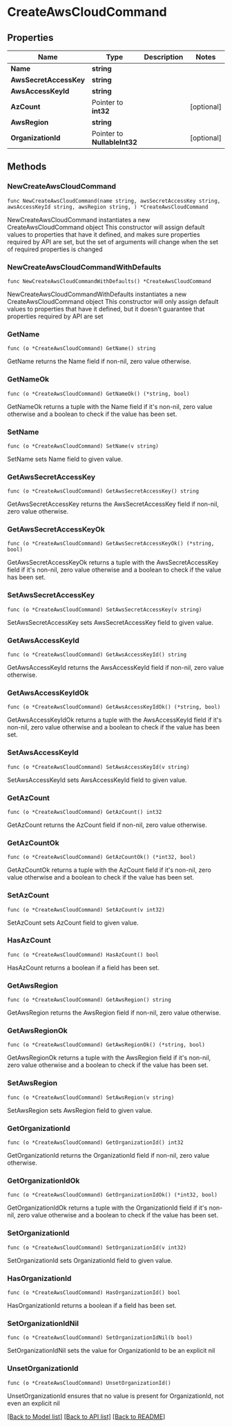 # CreateAwsCloudCommand

## Properties

Name | Type | Description | Notes
------------ | ------------- | ------------- | -------------
**Name** | **string** |  | 
**AwsSecretAccessKey** | **string** |  | 
**AwsAccessKeyId** | **string** |  | 
**AzCount** | Pointer to **int32** |  | [optional] 
**AwsRegion** | **string** |  | 
**OrganizationId** | Pointer to **NullableInt32** |  | [optional] 

## Methods

### NewCreateAwsCloudCommand

`func NewCreateAwsCloudCommand(name string, awsSecretAccessKey string, awsAccessKeyId string, awsRegion string, ) *CreateAwsCloudCommand`

NewCreateAwsCloudCommand instantiates a new CreateAwsCloudCommand object
This constructor will assign default values to properties that have it defined,
and makes sure properties required by API are set, but the set of arguments
will change when the set of required properties is changed

### NewCreateAwsCloudCommandWithDefaults

`func NewCreateAwsCloudCommandWithDefaults() *CreateAwsCloudCommand`

NewCreateAwsCloudCommandWithDefaults instantiates a new CreateAwsCloudCommand object
This constructor will only assign default values to properties that have it defined,
but it doesn't guarantee that properties required by API are set

### GetName

`func (o *CreateAwsCloudCommand) GetName() string`

GetName returns the Name field if non-nil, zero value otherwise.

### GetNameOk

`func (o *CreateAwsCloudCommand) GetNameOk() (*string, bool)`

GetNameOk returns a tuple with the Name field if it's non-nil, zero value otherwise
and a boolean to check if the value has been set.

### SetName

`func (o *CreateAwsCloudCommand) SetName(v string)`

SetName sets Name field to given value.


### GetAwsSecretAccessKey

`func (o *CreateAwsCloudCommand) GetAwsSecretAccessKey() string`

GetAwsSecretAccessKey returns the AwsSecretAccessKey field if non-nil, zero value otherwise.

### GetAwsSecretAccessKeyOk

`func (o *CreateAwsCloudCommand) GetAwsSecretAccessKeyOk() (*string, bool)`

GetAwsSecretAccessKeyOk returns a tuple with the AwsSecretAccessKey field if it's non-nil, zero value otherwise
and a boolean to check if the value has been set.

### SetAwsSecretAccessKey

`func (o *CreateAwsCloudCommand) SetAwsSecretAccessKey(v string)`

SetAwsSecretAccessKey sets AwsSecretAccessKey field to given value.


### GetAwsAccessKeyId

`func (o *CreateAwsCloudCommand) GetAwsAccessKeyId() string`

GetAwsAccessKeyId returns the AwsAccessKeyId field if non-nil, zero value otherwise.

### GetAwsAccessKeyIdOk

`func (o *CreateAwsCloudCommand) GetAwsAccessKeyIdOk() (*string, bool)`

GetAwsAccessKeyIdOk returns a tuple with the AwsAccessKeyId field if it's non-nil, zero value otherwise
and a boolean to check if the value has been set.

### SetAwsAccessKeyId

`func (o *CreateAwsCloudCommand) SetAwsAccessKeyId(v string)`

SetAwsAccessKeyId sets AwsAccessKeyId field to given value.


### GetAzCount

`func (o *CreateAwsCloudCommand) GetAzCount() int32`

GetAzCount returns the AzCount field if non-nil, zero value otherwise.

### GetAzCountOk

`func (o *CreateAwsCloudCommand) GetAzCountOk() (*int32, bool)`

GetAzCountOk returns a tuple with the AzCount field if it's non-nil, zero value otherwise
and a boolean to check if the value has been set.

### SetAzCount

`func (o *CreateAwsCloudCommand) SetAzCount(v int32)`

SetAzCount sets AzCount field to given value.

### HasAzCount

`func (o *CreateAwsCloudCommand) HasAzCount() bool`

HasAzCount returns a boolean if a field has been set.

### GetAwsRegion

`func (o *CreateAwsCloudCommand) GetAwsRegion() string`

GetAwsRegion returns the AwsRegion field if non-nil, zero value otherwise.

### GetAwsRegionOk

`func (o *CreateAwsCloudCommand) GetAwsRegionOk() (*string, bool)`

GetAwsRegionOk returns a tuple with the AwsRegion field if it's non-nil, zero value otherwise
and a boolean to check if the value has been set.

### SetAwsRegion

`func (o *CreateAwsCloudCommand) SetAwsRegion(v string)`

SetAwsRegion sets AwsRegion field to given value.


### GetOrganizationId

`func (o *CreateAwsCloudCommand) GetOrganizationId() int32`

GetOrganizationId returns the OrganizationId field if non-nil, zero value otherwise.

### GetOrganizationIdOk

`func (o *CreateAwsCloudCommand) GetOrganizationIdOk() (*int32, bool)`

GetOrganizationIdOk returns a tuple with the OrganizationId field if it's non-nil, zero value otherwise
and a boolean to check if the value has been set.

### SetOrganizationId

`func (o *CreateAwsCloudCommand) SetOrganizationId(v int32)`

SetOrganizationId sets OrganizationId field to given value.

### HasOrganizationId

`func (o *CreateAwsCloudCommand) HasOrganizationId() bool`

HasOrganizationId returns a boolean if a field has been set.

### SetOrganizationIdNil

`func (o *CreateAwsCloudCommand) SetOrganizationIdNil(b bool)`

 SetOrganizationIdNil sets the value for OrganizationId to be an explicit nil

### UnsetOrganizationId
`func (o *CreateAwsCloudCommand) UnsetOrganizationId()`

UnsetOrganizationId ensures that no value is present for OrganizationId, not even an explicit nil

[[Back to Model list]](../README.md#documentation-for-models) [[Back to API list]](../README.md#documentation-for-api-endpoints) [[Back to README]](../README.md)


